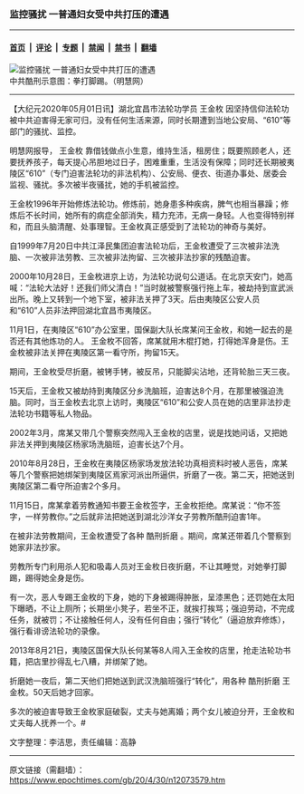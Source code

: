 ### 监控骚扰 一普通妇女受中共打压的遭遇

---

#### [首页](../../../..?n12073579) &nbsp;|&nbsp; [评论](../../../../../epoch-comment?n12073579) &nbsp;|&nbsp; [专题](../../../../../epoch-special?n12073579) &nbsp;|&nbsp; [禁闻](../../../../../epoch-news?n12073579) &nbsp;|&nbsp; [禁书](../../../../../books?n12073579) &nbsp;|&nbsp; [翻墙](https://github.com/gfw-breaker/nogfw/blob/master/README.md?n12073579)


<div><img alt="监控骚扰 一普通妇女受中共打压的遭遇" class="attachment-djy_600_400 size-djy_600_400 wp-post-image" src="https://i.epochtimes.com/assets/uploads/2020/05/2010-9-26-featurephotos-64_J45uzpZ-600x400.jpg"/>
<div class="caption">
 中共酷刑示意图：拳打脚踢。（明慧网）
</div></div><hr/><div class="post_content" id="artbody" itemprop="articleBody">
 <!-- article content begin -->
 <p>
  【大纪元2020年05月01日讯】湖北宜昌市法轮功学员
  <ok href="https://www.epochtimes.com/gb/tag/%E7%8E%8B%E9%87%91%E6%9E%9A.html">
   王金枚
  </ok>
  因坚持信仰法轮功被中共迫害得无家可归，没有任何生活来源，同时长期遭到当地公安局、“610”等部门的骚扰、监控。
 </p>
 <p>
  明慧网报导，
  <ok href="https://www.epochtimes.com/gb/tag/%E7%8E%8B%E9%87%91%E6%9E%9A.html">
   王金枚
  </ok>
  靠借钱做点小生意，维持生活，租房住；既要照顾老人，还要抚养孩子，每天提心吊胆地过日子，困难重重，生活没有保障；同时还长期被夷陵区“610”（专门迫害法轮功的非法机构）、公安局、便衣、街道办事处、居委会监视、骚扰。多次被半夜骚扰，她的手机被监控。
 </p>
 <p>
  王金枚1996年开始修炼法轮功。修炼前，她身患多种疾病，脾气也相当暴躁；修炼后不长时间，她所有的病症全部消失，精力充沛，无病一身轻。人也变得特别祥和，而且头脑清醒、处事理智。王金枚真正感受到了法轮功的神奇与美好。
 </p>
 <p>
  自1999年7月20日中共江泽民集团迫害法轮功后，王金枚遭受了三次被非法洗脑、一次被非法劳教、三次被非法拘留、三次被非法抄家的残酷迫害。
 </p>
 <p>
  2000年10月28日，王金枚进京上访，为法轮功说句公道话。在北京天安门，她高喊：“法轮大法好！还我们师父清白！”当时就被警察强行拖上车，被劫持到宣武派出所。晚上又转到一个地下室，被非法关押了3天。后由夷陵区公安人员和“610”人员非法押回湖北宜昌市夷陵区。
 </p>
 <p>
  11月1日，在夷陵区“610”办公室里，国保副大队长席某问王金枚，和她一起去的是否还有其他炼功的人。 王金枚不回答，席某就用木棍打她，打得她浑身是伤。王金枚被非法关押在夷陵区第一看守所，拘留15天。
 </p>
 <p>
  期间，王金枚受尽折磨，被铐手铐，被反吊，只能脚尖沾地，还背轮胎三天三夜。
 </p>
 <p>
  15天后，王金枚又被劫持到夷陵区分乡洗脑班，迫害达8个月，在那里被强迫洗脑。同时，当王金枚去北京上访时，夷陵区“610”和公安人员在她的店里非法抄走法轮功书籍等私人物品。
 </p>
 <p>
  2002年3月，席某又带几个警察突然闯入王金枚的店里，说是找她问话，又把她非法关押到夷陵区杨家场洗脑班，迫害长达7个月。
 </p>
 <p>
  2010年8月28日，王金枚在夷陵区杨家场发放法轮功真相资料时被人恶告，席某等几个警察把她绑架到夷陵区焉家河派出所逼供，折磨了一夜。第二天，把她送到夷陵区第二看守所迫害2个多月。
 </p>
 <p>
  11月15日，席某拿着劳教通知书要王金枚签字，王金枚拒绝。席某说：“你不签字，一样劳教你。”之后就非法把她送到湖北沙洋女子劳教所酷刑迫害1年。
 </p>
 <p>
  在被非法劳教期间，王金枚遭受了各种
  <ok href="https://www.epochtimes.com/gb/tag/%E9%85%B7%E5%88%91%E6%8A%98%E7%A3%A8.html">
   酷刑折磨
  </ok>
  。期间，席某还带着几个警察到她家非法抄家。
 </p>
 <p>
  劳教所专门利用杀人犯和吸毒人员对王金枚日夜折磨，不让其睡觉，对她拳打脚踢，踢得她全身是伤。
 </p>
 <p>
  有一次，恶人专踢王金枚的下身，她的下身被踢得肿胀，呈漆黑色；还罚她在太阳下曝晒，不让上厕所；长期坐小凳子，若坐不正，就挨打挨骂；强迫劳动，不完成任务，就被罚；不让接触任何人，没有任何自由；强行“转化”（逼迫放弃修炼），强行看诽谤法轮功的录像。
 </p>
 <div class="ar_articleContent" id="ar_bArticleContent">
  <p>
   2013年8月21日，夷陵区国保大队长何某等8人闯入王金枚的店里，抢走法轮功书籍，把店里抄得乱七八糟，并绑架了她。
  </p>
  <p>
   折磨她一夜后，第二天他们把她送到武汉洗脑班强行“转化”，用各种
   <ok href="https://www.epochtimes.com/gb/tag/%E9%85%B7%E5%88%91%E6%8A%98%E7%A3%A8.html">
    酷刑折磨
   </ok>
   王金枚。50天后她才回家。
  </p>
  <p>
   多次的被迫害导致王金枚家庭破裂，丈夫与她离婚；两个女儿被迫分开，王金枚和丈夫每人抚养一个。#
  </p>
 </div>
 <div id="bArticleEnglishTranslation">
  文字整理：李洁思，责任编辑：高静
 </div>
 <!-- article content end -->
 <div id="below_article_ad">
 </div>
</div>


---

原文链接（需翻墙）：https://www.epochtimes.com/gb/20/4/30/n12073579.htm